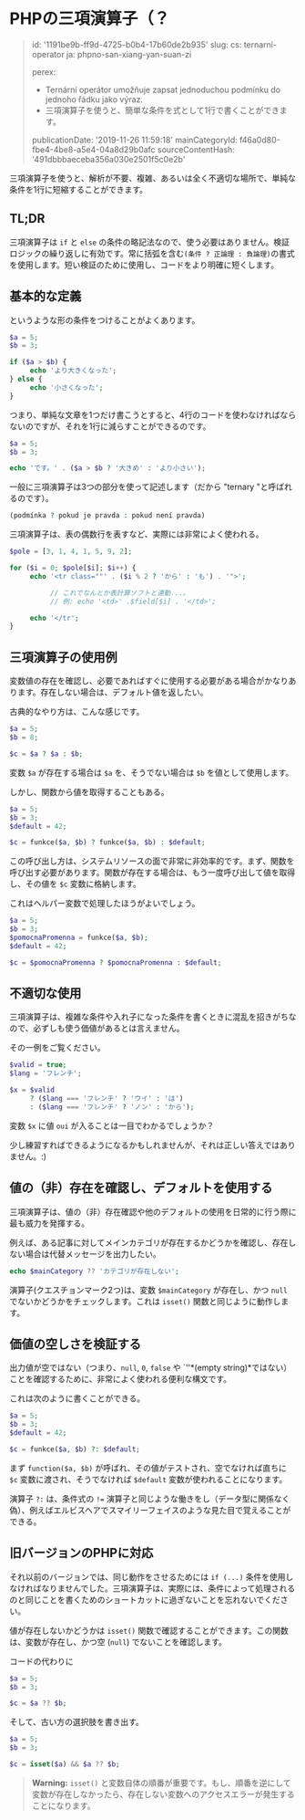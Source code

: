 PHPの三項演算子（？
===========

> id: '1191be9b-ff9d-4725-b0b4-17b60de2b935'
> slug:
> 	cs: ternarni-operator
> 	ja: phpno-san-xiang-yan-suan-zi
> 
> perex:
> 	- Ternární operátor umožňuje zapsat jednoduchou podmínku do jednoho řádku jako výraz.
> 	- 三項演算子を使うと、簡単な条件を式として1行で書くことができます。
> 
> publicationDate: '2019-11-26 11:59:18'
> mainCategoryId: f46a0d80-fbe4-4be8-a5e4-04a8d29b0afc
> sourceContentHash: '491dbbbaeceba356a030e2501f5c0e2b'

三項演算子を使うと、解析が不要、複雑、あるいは全く不適切な場所で、単純な条件を1行に短縮することができます。

TL;DR
------

三項演算子は `if` と `else` の条件の略記法なので、使う必要はありません。検証ロジックの繰り返しに有効です。常に括弧を含む`(条件 ? 正論理 : 負論理)`の書式を使用します。短い検証のために使用し、コードをより明確に短くします。

基本的な定義
------------------

というような形の条件をつけることがよくあります。

```php
$a = 5;
$b = 3;

if ($a > $b) {
     echo 'より大きくなった';
} else {
     echo '小さくなった';
}
```

つまり、単純な文章を1つだけ書こうとすると、4行のコードを使わなければならないのですが、それを1行に減らすことができるのです。

```php
$a = 5;
$b = 3;

echo 'です。' . ($a > $b ? '大きめ' : 'より小さい');
```

一般に三項演算子は3つの部分を使って記述します（だから "ternary "と呼ばれるのです）。

```php
(podmínka ? pokud je pravda : pokud není pravda)
```

三項演算子は、表の偶数行を表すなど、実際には非常によく使われる。

```php
$pole = [3, 1, 4, 1, 5, 9, 2];

for ($i = 0; $pole[$i]; $i++) {
     echo '<tr class=""' . ($i % 2 ? 'から' : 'も') . '">';

          // これでなんとか表計算ソフトと連動...。
          // 例: echo '<td>' .$field[$i] . '</td>';

     echo '</tr';
}
```

三項演算子の使用例
------------------------------------

変数値の存在を確認し、必要であればすぐに使用する必要がある場合がかなりあります。存在しない場合は、デフォルト値を返したい。

古典的なやり方は、こんな感じです。

```php
$a = 5;
$b = 8;

$c = $a ? $a : $b;
```

変数 `$a` が存在する場合は `$a` を、そうでない場合は `$b` を値として使用します。

しかし、関数から値を取得することもある。

```php
$a = 5;
$b = 3;
$default = 42;

$c = funkce($a, $b) ? funkce($a, $b) : $default;
```

この呼び出し方は、システムリソースの面で非常に非効率的です。まず、関数を呼び出す必要があります。関数が存在する場合は、もう一度呼び出して値を取得し、その値を `$c` 変数に格納します。

これはヘルパー変数で処理したほうがよいでしょう。

```php
$a = 5;
$b = 3;
$pomocnaPromenna = funkce($a, $b);
$default = 42;

$c = $pomocnaPromenna ? $pomocnaPromenna : $default;
```

不適切な使用
------------------

三項演算子は、複雑な条件や入れ子になった条件を書くときに混乱を招きがちなので、必ずしも使う価値があるとは言えません。

その一例をご覧ください。

```php
$valid = true;
$lang = 'フレンチ';

$x = $valid
     ? ($lang === 'フレンチ' ? 'ウイ' : 'は')
     : ($lang === 'フレンチ' ? 'ノン' : 'から');
```

変数 `$x` に値 `oui` が入ることは一目でわかるでしょうか？

少し練習すればできるようになるかもしれませんが、それは正しい答えではありません。:)

値の（非）存在を確認し、デフォルトを使用する
--------------------

三項演算子は、値の（非）存在確認や他のデフォルトの使用を日常的に行う際に最も威力を発揮する。

例えば、ある記事に対してメインカテゴリが存在するかどうかを確認し、存在しない場合は代替メッセージを出力したい。

```php
echo $mainCategory ?? 'カテゴリが存在しない';
```

演算子(クエスチョンマーク2つ)は、変数 `$mainCategory` が存在し、かつ `null` でないかどうかをチェックします。これは `isset()` 関数と同じように動作します。

価値の空しさを検証する
-----------------------------

出力値が空ではない（つまり、`null`, `0`, `false` や `''*(empty string)*ではない）ことを確認するために、非常によく使われる便利な構文です。

これは次のように書くことができる。

```php
$a = 5;
$b = 3;
$default = 42;

$c = funkce($a, $b) ?: $default;
```

まず `function($a, $b)` が呼ばれ、その値がテストされ、空でなければ直ちに `$c` 変数に渡され、そうでなければ `$default` 変数が使われることになります。

演算子 `?:` は、条件式の `!=` 演算子と同じような働きをし（データ型に関係なく偽）、例えばエルビスヘアでスマイリーフェイスのような見た目で覚えることができる。

旧バージョンのPHPに対応
----------------------------

それ以前のバージョンでは、同じ動作をさせるためには `if (...)` 条件を使用しなければなりませんでした。三項演算子は、実際には、条件によって処理されるのと同じことを書くためのショートカットに過ぎないことを忘れないでください。

値が存在しないかどうかは `isset()` 関数で確認することができます。この関数は、変数が存在し、かつ空 (`null`) でないことを確認します。

コードの代わりに

```php
$a = 5;
$b = 3;

$c = $a ?? $b;
```

そして、古い方の選択肢を書き出す。

```php
$a = 5;
$b = 3;

$c = isset($a) && $a ?? $b;
```

> **Warning:** `isset()` と変数自体の順番が重要です。もし、順番を逆にして変数が存在しなかったら、存在しない変数へのアクセスエラーが発生することになります。
